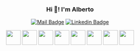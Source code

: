 


<div align="center">
  
  <h3>Hi 👋! I'm Alberto</h3>
  
  [![Mail Badge](https://img.shields.io/badge/-albertopluecker-c0392b?style=flat&labelColor=c0392b&logo=gmail&logoColor=white)](mailto:albertopluecker@gmail.com)
  [![Linkedin Badge](https://img.shields.io/badge/-LinkedIn-0e76a8?style=flat&labelColor=0e76a8&logo=linkedin&logoColor=white)](https://www.linkedin.com/in/alberto-pluecker/)  
  
  <img src="https://cdn.jsdelivr.net/gh/devicons/devicon/icons/linux/linux-original.svg" height="40" width="40" />
  <img src="https://cdn.jsdelivr.net/gh/devicons/devicon/icons/bash/bash-original.svg" height="40" width="40"/>
  <img src="https://cdn.jsdelivr.net/gh/devicons/devicon/icons/go/go-original-wordmark.svg" height="40" width="40"/>
  <img src="https://cdn.jsdelivr.net/gh/devicons/devicon/icons/python/python-original.svg" height="40" width="40"/>
  <img src="https://cdn.jsdelivr.net/gh/devicons/devicon/icons/docker/docker-original.svg"  height="40" width="40"/>
  <img src="https://cdn.jsdelivr.net/gh/devicons/devicon/icons/azure/azure-original.svg" height="40" width="40"/>
  <img src="https://cdn.jsdelivr.net/gh/devicons/devicon/icons/kubernetes/kubernetes-original.svg"  height="40" width="40"/>
  <img src="https://cdn.jsdelivr.net/gh/devicons/devicon/icons/ansible/ansible-original.svg" height="40" width="40"/>
</div>
